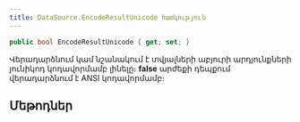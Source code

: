 ```yaml
---
title: DataSource.EncodeResultUnicode հատկություն
---
```


```c#
public bool EncodeResultUnicode { get; set; }
```

Վերադարձնում կամ նշանակում է տվյալների աբյուրի արդյունքների յունիկոդ կոդավորմամբ լինելը։ 
**false** արժեքի դեպքում վերադարձնում է ANSI կոդավորմամբ։

## Մեթոդներ
